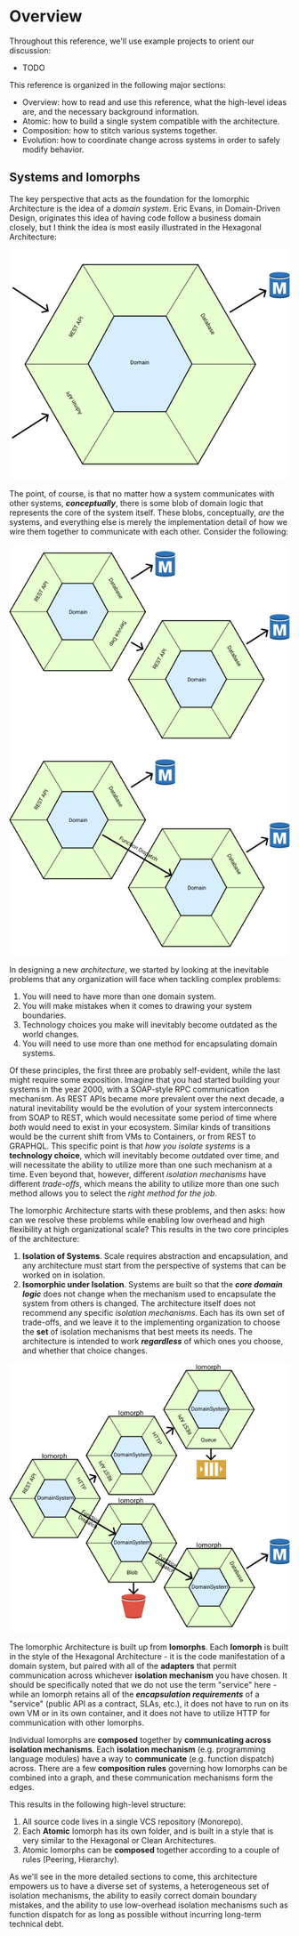 # Overview

Throughout this reference, we'll use example projects to orient our discussion:

* TODO

This reference is organized in the following major sections:

* Overview: how to read and use this reference, what the high-level ideas are, and the necessary background information.
* Atomic: how to build a single system compatible with the architecture.
* Composition: how to stitch various systems together.
* Evolution: how to coordinate change across systems in order to safely modify behavior.

## Systems and Iomorphs

The key perspective that acts as the foundation for the Iomorphic Architecture is the idea of a _domain system_.  Eric Evans, in Domain-Driven Design, originates this idea of having code follow a business domain closely, but I think the idea is most easily illustrated in the Hexagonal Architecture:

![](../.gitbook/assets/hexarch.png)

The point, of course, is that no matter how a system communicates with other systems, _**conceptually**_, there is some blob of domain logic that represents the core of the system itself.  These blobs, conceptually, _are_ the systems, and everything else is merely the implementation detail of how we wire them together to communicate with each other.  Consider the following:

![](../.gitbook/assets/comparison.png)

In designing a new _architecture_, we started by looking at the inevitable problems that any organization will face when tackling complex problems:

1. You will need to have more than one domain system.
2. You will make mistakes when it comes to drawing your system boundaries.
3. Technology choices you make will inevitably become outdated as the world changes.
4. You will need to use more than one method for encapsulating domain systems.

Of these principles, the first three are probably self-evident, while the last might require some exposition.  Imagine that you had started building your systems in the year 2000, with a SOAP-style RPC communication mechanism.  As REST APIs became more prevalent over the next decade, a natural inevitability would be the evolution of your system interconnects from SOAP to REST, which would necessitate some period of time where _both_ would need to exist in your ecosystem.  Similar kinds of transitions would be the current shift from VMs to Containers, or from REST to GRAPHQL.  This specific point is that _how you isolate systems_ is a **technology choice**, which will inevitably become outdated over time, and will necessitate the ability to utilize more than one such mechanism at a time.  Even beyond that, however, different _isolation mechanisms_ have different _trade-offs_, which means the ability to utilize more than one such method allows you to select the _right method for the job_.

The Iomorphic Architecture starts with these problems, and then asks: how can we resolve these problems while enabling low overhead and high flexibility at high organizational scale?  This results in the two core principles of the architecture:

1. **Isolation of Systems**.  Scale requires abstraction and encapsulation, and any architecture must start from the perspective of systems that can be worked on in isolation.
2. **Isomorphic under Isolation**.  Systems are built so that the _**core domain logic**_ does not change when the mechanism used to encapsulate the system from others is changed.  The architecture itself does not recommend any specific _isolation mechanisms_.  Each has its own set of trade-offs, and we leave it to the implementing organization to choose the **set** of isolation mechanisms that best meets its needs.  The architecture is intended to work _**regardless**_ of which ones you choose, and whether that choice changes.

![](../.gitbook/assets/iomorphic.png)

The Iomorphic Architecture is built up from **Iomorphs**.  Each **Iomorph** is built in the style of the Hexagonal Architecture - it is the code manifestation of a domain system, but paired with all of the **adapters** that permit communication across whichever **isolation mechanism** you have chosen.  It should be specifically noted that we do not use the term "service" here - while an Iomorph retains all of the _**encapsulation requirements**_ of a "service" \(public API as a contract, SLAs, etc.\), it does not have to run on its own VM or in its own container, and it does not have to utilize HTTP for communication with other Iomorphs.

Individual Iomorphs are **composed** together by **communicating across isolation mechanisms**.  Each **isolation mechanism** \(e.g. programming language modules\) have a way to **communicate** \(e.g. function dispatch\) across.  There are a few **composition rules** governing how Iomorphs can be combined into a graph, and these communication mechanisms form the edges.

This results in the following high-level structure:

1. All source code lives in a single VCS repository \(Monorepo\).
2. Each **Atomic** Iomorph has its own folder, and is built in a style that is very similar to the Hexagonal or Clean Architectures.
3. Atomic Iomorphs can be **composed** together according to a couple of rules \(Peering, Hierarchy\).

As we'll see in the more detailed sections to come, this architecture empowers us to have a diverse set of systems, a heterogeneous set of isolation mechanisms, the ability to easily correct domain boundary mistakes, and the ability to use low-overhead isolation mechanisms such as function dispatch for as long as possible without incurring long-term technical debt.

